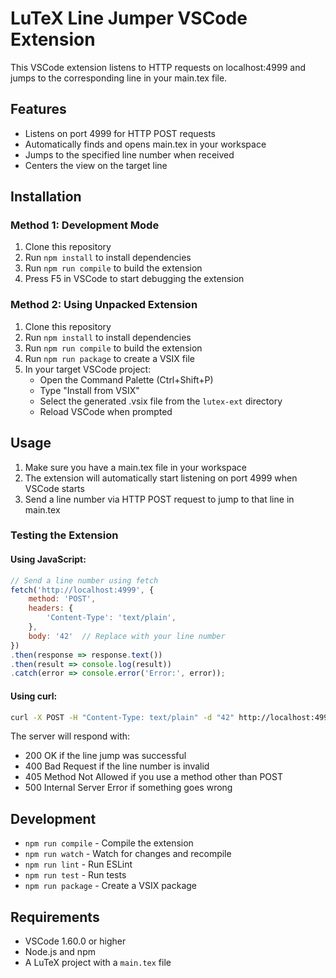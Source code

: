 # LuTeX Line Jumper VSCode Extension

This VSCode extension listens to HTTP requests on localhost:4999 and jumps to the corresponding line in your main.tex file.

## Features

- Listens on port 4999 for HTTP POST requests
- Automatically finds and opens main.tex in your workspace
- Jumps to the specified line number when received
- Centers the view on the target line

## Installation

### Method 1: Development Mode
1. Clone this repository
2. Run `npm install` to install dependencies
3. Run `npm run compile` to build the extension
4. Press F5 in VSCode to start debugging the extension

### Method 2: Using Unpacked Extension
1. Clone this repository
2. Run `npm install` to install dependencies
3. Run `npm run compile` to build the extension
4. Run `npm run package` to create a VSIX file
5. In your target VSCode project:
   - Open the Command Palette (Ctrl+Shift+P)
   - Type "Install from VSIX"
   - Select the generated .vsix file from the `lutex-ext` directory
   - Reload VSCode when prompted

## Usage

1. Make sure you have a main.tex file in your workspace
2. The extension will automatically start listening on port 4999 when VSCode starts
3. Send a line number via HTTP POST request to jump to that line in main.tex

### Testing the Extension

#### Using JavaScript:
```javascript
// Send a line number using fetch
fetch('http://localhost:4999', {
    method: 'POST',
    headers: {
        'Content-Type': 'text/plain',
    },
    body: '42'  // Replace with your line number
})
.then(response => response.text())
.then(result => console.log(result))
.catch(error => console.error('Error:', error));
```

#### Using curl:
```bash
curl -X POST -H "Content-Type: text/plain" -d "42" http://localhost:4999
```

The server will respond with:
- 200 OK if the line jump was successful
- 400 Bad Request if the line number is invalid
- 405 Method Not Allowed if you use a method other than POST
- 500 Internal Server Error if something goes wrong

## Development

- `npm run compile` - Compile the extension
- `npm run watch` - Watch for changes and recompile
- `npm run lint` - Run ESLint
- `npm run test` - Run tests
- `npm run package` - Create a VSIX package

## Requirements

- VSCode 1.60.0 or higher
- Node.js and npm
- A LuTeX project with a `main.tex` file 